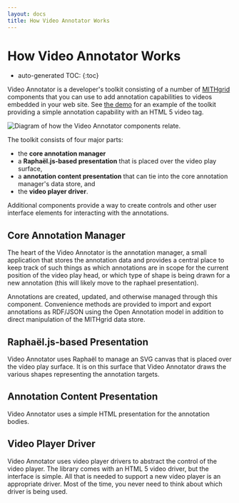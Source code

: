 ```yaml
---
layout: docs
title: How Video Annotator Works
---
```

# How Video Annotator Works

* auto-generated TOC:
{:toc}

Video Annotator is a developer's toolkit consisting of a number of [MITHgrid](/mithgrid/) components that you can use to add
annotation capabilities to videos embedded in your web site. See [the demo](/OACVideoAnnotator/demo.html) for an example of
the toolkit providing a simple annotation capability with an HTML 5 video tag.

![Diagram of how the Video Annotator components relate.](/OACVideoAnnotator/images/OAC-VideoAnnotation-Parts.png "Video Annotator components")

The toolkit consists of four major parts: 

* the **core annotation manager** 
* a **Raphaël.js-based presentation** that is placed over the video play surface,
* a **annotation content presentation** that can tie into the core annotation manager's data store, and
* the **video player driver**.

Additional components provide a way to create controls and other user interface elements for interacting with the annotations.

## Core Annotation Manager

The heart of the Video Annotator is the annotation manager, a small application that stores the annotation data and provides a
central place to keep track of such things as which annotations are in scope for the current position of the video play head, or
which type of shape is being drawn for a new annotation (this will likely move to the raphael presentation).

Annotations are created, updated, and otherwise managed through this component. Convenience methods are provided to import and
export annotations as RDF/JSON using the Open Annotation model in addition to direct manipulation of the MITHgrid data store.

## Raphaël.js-based Presentation

Video Annotator uses Raphaël to manage an SVG canvas that is placed over the video play surface. It is on this surface that
Video Annotator draws the various shapes representing the annotation targets.

## Annotation Content Presentation

Video Annotator uses a simple HTML presentation for the annotation bodies.

## Video Player Driver

Video Annotator uses video player drivers to abstract the control of the video player. The library comes with an HTML 5
video driver, but the interface is simple. All that is needed to support a new video player is an appropriate driver.
Most of the time, you never need to think about which driver is being used.


